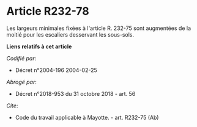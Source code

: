 # Article R232-78

Les largeurs minimales fixées à l'article R. 232-75 sont augmentées de la moitié pour les escaliers desservant les sous-sols.

**Liens relatifs à cet article**

_Codifié par_:

  - Décret n°2004-196 2004-02-25

_Abrogé par_:

  - Décret n°2018-953 du 31 octobre 2018 - art. 56

_Cite_:

  - Code du travail applicable à Mayotte. - art. R232-75 (Ab)
